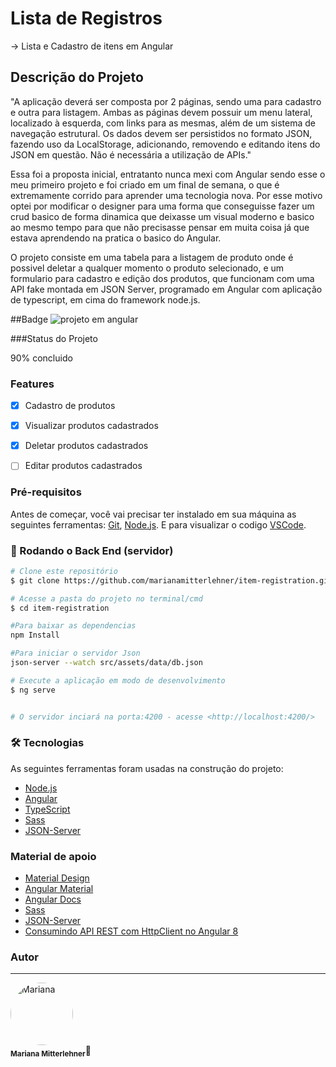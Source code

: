 # Lista de Registros

-> Lista e Cadastro de itens em Angular


## Descrição do Projeto
"A aplicação deverá ser composta por 2 páginas, sendo uma para cadastro e outra para listagem.
Ambas as páginas devem possuir um menu lateral, localizado à esquerda, com links para as
mesmas, além de um sistema de navegação estrutural.
Os dados devem ser persistidos no formato JSON, fazendo uso da LocalStorage, adicionando,
removendo e editando itens do JSON em questão. Não é necessária a utilização de APIs."

Essa foi a proposta inicial, entratanto nunca mexi com Angular sendo esse o meu primeiro projeto e foi criado em um final de semana, o que é extremamente corrido para 
aprender uma tecnologia nova. Por esse motivo optei por modificar o designer para uma forma que conseguisse fazer um crud basico de forma dinamica que deixasse um visual moderno e basico ao mesmo tempo para que não precisasse pensar em muita coisa já que estava aprendendo na pratica o basico do Angular.

O projeto consiste em uma tabela para a listagem de produto onde é possivel deletar a qualquer momento o produto selecionado, e um formulario para cadastro e edição dos produtos, que funcionam com uma API fake montada em JSON Server, programado em Angular com aplicação de typescript, em cima do framework node.js.


##Badge
![projeto em angular ](https://user-images.githubusercontent.com/51057747/118416497-5bfb4980-b686-11eb-9504-c031e57c17ce.jpg)


###Status do Projeto

90% concluido


### Features

- [x] Cadastro de produtos
- [x] Visualizar produtos cadastrados
- [x] Deletar produtos cadastrados
- [ ] Editar produtos cadastrados


### Pré-requisitos

Antes de começar, você vai precisar ter instalado em sua máquina as seguintes ferramentas:
[Git](https://git-scm.com), [Node.js](https://nodejs.org/en/). 
E para visualizar o codigo [VSCode](https://code.visualstudio.com/).

### 🎲 Rodando o Back End (servidor)

```bash
# Clone este repositório
$ git clone https://github.com/marianamitterlehner/item-registration.git

# Acesse a pasta do projeto no terminal/cmd
$ cd item-registration

#Para baixar as dependencias 
npm Install

#Para iniciar o servidor Json 
json-server --watch src/assets/data/db.json

# Execute a aplicação em modo de desenvolvimento
$ ng serve


# O servidor inciará na porta:4200 - acesse <http://localhost:4200/>
```


### 🛠 Tecnologias

As seguintes ferramentas foram usadas na construção do projeto:

- [Node.js](https://nodejs.org/en/)
- [Angular](https://angular.io/)
- [TypeScript](https://www.typescriptlang.org/)
- [Sass](https://sass-lang.com/)
- [JSON-Server](https://www.npmjs.com/package/json-server)


### Material de apoio

- [Material Design](https://material.io/)
- [Angular Material](https://material.angular.io/)
- [Angular Docs](https://angular.io/docs)
- [Sass](https://sass-lang.com/)
- [JSON-Server](https://www.npmjs.com/package/json-server)
- [Consumindo API REST com HttpClient no Angular 8](https://medium.com/@fernandoevangelista_28291/consumindo-api-rest-com-httpclient-no-angular-8-62c5d733ffb6)


### Autor
---

 <img style="border-radius: 50%;" src="https://media-exp1.licdn.com/dms/image/C4E03AQGEP93SRjmvmA/profile-displayphoto-shrink_100_100/0/1616796316494?e=1626912000&v=beta&t=RdX_TfGm1nAvlFHC3S12zAG6ru0R-wOZV9_OFq5B_qE" width="100px;" alt="Mariana"/>
 <br />
 <sub><b>Mariana Mitterlehner</b></sub></a>🚀</a>





